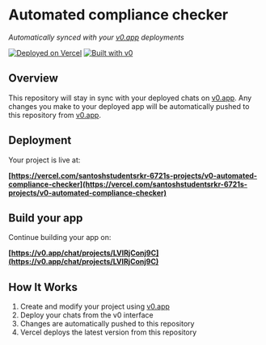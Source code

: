 # Automated compliance checker

*Automatically synced with your [v0.app](https://v0.app) deployments*

[![Deployed on Vercel](https://img.shields.io/badge/Deployed%20on-Vercel-black?style=for-the-badge&logo=vercel)](https://vercel.com/santoshstudentsrkr-6721s-projects/v0-automated-compliance-checker)
[![Built with v0](https://img.shields.io/badge/Built%20with-v0.app-black?style=for-the-badge)](https://v0.app/chat/projects/LVIRjConj9C)

## Overview

This repository will stay in sync with your deployed chats on [v0.app](https://v0.app).
Any changes you make to your deployed app will be automatically pushed to this repository from [v0.app](https://v0.app).

## Deployment

Your project is live at:

**[https://vercel.com/santoshstudentsrkr-6721s-projects/v0-automated-compliance-checker](https://vercel.com/santoshstudentsrkr-6721s-projects/v0-automated-compliance-checker)**

## Build your app

Continue building your app on:

**[https://v0.app/chat/projects/LVIRjConj9C](https://v0.app/chat/projects/LVIRjConj9C)**

## How It Works

1. Create and modify your project using [v0.app](https://v0.app)
2. Deploy your chats from the v0 interface
3. Changes are automatically pushed to this repository
4. Vercel deploys the latest version from this repository
